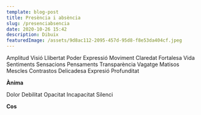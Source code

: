 ```yaml
---
template: blog-post
title: Presència i absència
slug: /presenciabsencia
date: 2020-10-26 15:42
description: Dibuix
featuredImage: /assets/9d8ac112-2095-457d-95d8-f8e53da404cf.jpeg
---
```

Amplitud
Visió
Llibertat
Poder
Expressió
Moviment
Claredat
Fortalesa
Vida
Sentiments
Sensacions
Pensaments
Transparència
Vagatge
Matisos
Mescles
Contrastos
Delicadesa
Expresió
Profunditat

**Ànima**

Dolor
Debilitat
Opacitat
Incapacitat
Silenci

**Cos**